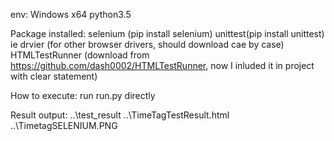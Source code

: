 env:
    Windows x64
    python3.5

Package installed:
    selenium (pip install selenium)
    unittest(pip install unittest)
    ie drvier (for other browser drivers, should download cae by case)
    HTMLTestRunner (download from https://github.com/dash0002/HTMLTestRunner, now I inluded it in project with clear statement)

How to execute:
    run run.py directly

Result output:
    ..\test_result
        ..\TimeTagTestResult.html
        ..\TimetagSELENIUM.PNG


